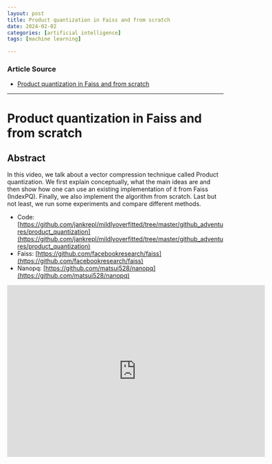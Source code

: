 ```yaml
---
layout: post
title: Product quantization in Faiss and from scratch
date: 2024-02-02
categories: [artificial intelligence]
tags: [machine learning]

---
```


### Article Source


* [Product quantization in Faiss and from scratch](https://www.youtube.com/watch?v=PNVJvZEkuXo)

---

# Product quantization in Faiss and from scratch


## Abstract

In this video, we talk about a vector compression technique called Product quantization. We first explain conceptually, what the main ideas are and then show how one can use an existing implementation of it from Faiss (IndexPQ). Finally, we also implement the algorithm from scratch. Last but not least, we run some experiments and compare different methods.

* Code: [https://github.com/jankrepl/mildlyoverfitted/tree/master/github_adventures/product_quantization](https://github.com/jankrepl/mildlyoverfitted/tree/master/github_adventures/product_quantization)
* Faiss: [https://github.com/facebookresearch/faiss](https://github.com/facebookresearch/faiss)
* Nanopq: [https://github.com/matsui528/nanopq](https://github.com/matsui528/nanopq)

<iframe width="600" height="400" src="https://www.youtube.com/embed/PNVJvZEkuXo?si=6KbDRjLRrOyHwBjO" title="YouTube video player" frameborder="0" allow="accelerometer; autoplay; clipboard-write; encrypted-media; gyroscope; picture-in-picture; web-share" allowfullscreen></iframe>